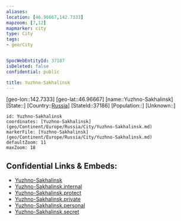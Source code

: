 ```yaml
---
aliases: 
location: [46.96667,142.7333]
mapzoom: [7,12] 
mapmarker: city 
type: City
tags:
- geo/City


SpocWebEntityId: 37187
isDeleted: false
confidential: public

title: Yuzhno-Sakhalinsk
---
```

[geo-lon::142.7333]
[geo-lat::46.96667]
[name::Yuzhno-Sakhalinsk]
[State::]
[Country::[Russia](geo/Continent/Europe/Russia.md)]
[StateId::37186]
[Population::]
[Unknown::]


```leaflet
id: Yuzhno-Sakhalinsk
coordinates: [Yuzhno-Sakhalinsk](geo/Continent/Europe/Russia/City/Yuzhno-Sakhalinsk.md)
markerFile: [Yuzhno-Sakhalinsk](geo/Continent/Europe/Russia/City/Yuzhno-Sakhalinsk.md)
defaultZoom: 11 
maxZoom: 18
```


## Confidential Links & Embeds: 
- [Yuzhno-Sakhalinsk](../../../../../../_public/geo/Continent/Europe/Russia/City/Yuzhno-Sakhalinsk.md) 
- [Yuzhno-Sakhalinsk.internal](../../../../../../_internal/geo/Continent/Europe/Russia/City/Yuzhno-Sakhalinsk.internal.md) 
- [Yuzhno-Sakhalinsk.protect](../../../../../../_protect/geo/Continent/Europe/Russia/City/Yuzhno-Sakhalinsk.protect.md) 
- [Yuzhno-Sakhalinsk.private](../../../../../../_private/geo/Continent/Europe/Russia/City/Yuzhno-Sakhalinsk.private.md) 
- [Yuzhno-Sakhalinsk.personal](../../../../../../_personal/geo/Continent/Europe/Russia/City/Yuzhno-Sakhalinsk.personal.md) 
- [Yuzhno-Sakhalinsk.secret](../../../../../../_secret/geo/Continent/Europe/Russia/City/Yuzhno-Sakhalinsk.secret.md) 
